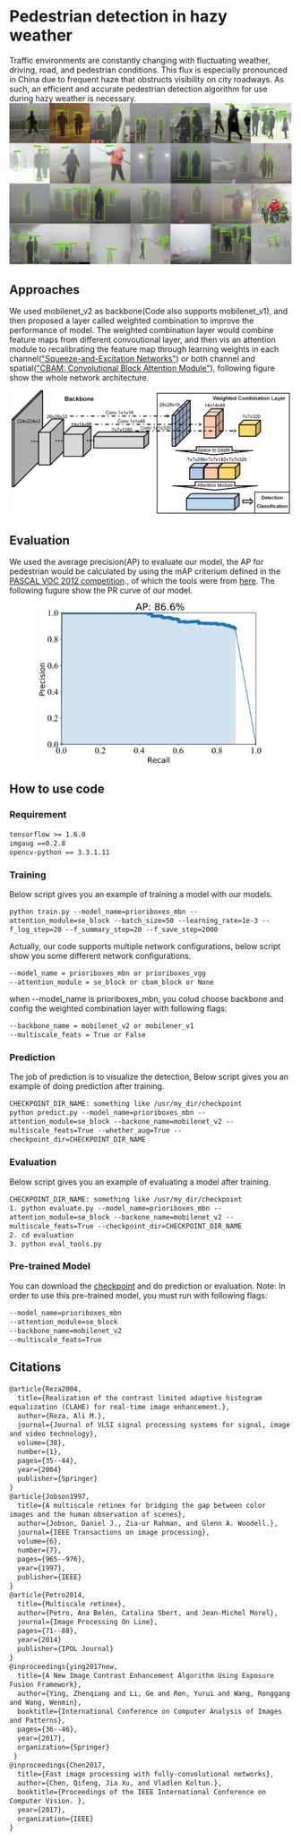 # Pedestrian detection in hazy weather
Traffic environments are constantly changing with fluctuating weather, driving, road, and pedestrian conditions. This flux is especially pronounced in China due to frequent haze that obstructs visibility on city roadways. As such, an efficient and accurate pedestrian detection algorithm for use during hazy weather is necessary.
![detection_expample_pbmn](pictures/pbmn.jpg)

## Approaches
We used mobilenet_v2 as backbone(Code also supports mobilenet_v1), and then proposed a layer called weighted combination to improve the performance of model. The weighted combination layer would combine feature maps from different convoutional layer, and then vis an attention module to recalibrating the feature map through learning weights in each channel(["Squeeze-and-Excitation Networks"](https://arxiv.org/pdf/1709.01507)) or both channel and spatial(["CBAM: Convolutional Block Attention Module"](https://arxiv.org/pdf/1807.06521.pdf)), following figure show the whole network architecture.
<div align=center><img src="pictures/structure.png"></div>

## Evaluation
We used the average precision(AP) to evaluate our model, the AP for pedestrian would be calculated by using the mAP criterium defined in the [PASCAL VOC 2012 competition](http://host.robots.ox.ac.uk/pascal/VOC/voc2012/)., of which the tools were from [here](https://github.com/Cartucho/mAP). The following fugure show the PR curve of our model.
<div align=center><img width="400" height="288" src="pictures/pbmn.png"></div>

## How to use code
### Requirement
```
tensorflow >= 1.6.0
imgaug ==0.2.8
opencv-python == 3.3.1.11
```

### Training
Below script gives you an example of training a model with our models.
```
python train.py --model_name=prioriboxes_mbn --attention_module=se_block --batch_size=50 --learning_rate=1e-3 --f_log_step=20 --f_summary_step=20 --f_save_step=2000
```
Actually, our code supports multiple network configurations, below script show you some different network configurations.
```
--model_name = prioriboxes_mbn or prioriboxes_vgg
--attention_module = se_block or cbam_block or None
```

when --model_name is prioriboxes_mbn, you colud choose backbone and config the weighted combination layer with following flags:
```
--backbone_name = mobilenet_v2 or mobilener_v1
--multiscale_feats = True or False
```

### Prediction
The job of prediction is to visualize the detection, Below script gives you an example of doing prediction after training.
```
CHECKPOINT_DIR_NAME: something like /usr/my_dir/checkpoint
python predict.py --model_name=prioriboxes_mbn --attention_module=se_block --backone_name=mobilenet_v2 --multiscale_feats=True --whether_aug=True --checkpoint_dir=CHECKPOINT_DIR_NAME
```

### Evaluation
Below script gives you an example of evaluating a model after training.
```
CHECKPOINT_DIR_NAME: something like /usr/my_dir/checkpoint
1. python evaluate.py --model_name=prioriboxes_mbn --attention_module=se_block --backone_name=mobilenet_v2 --multiscale_feats=True --checkpoint_dir=CHECKPOINT_DIR_NAME
2. cd evaluation
3. python eval_tools.py
```
### Pre-trained Model
You can download the [checkpoint](https://drive.google.com/open?id=1UOF1ACYA3Nn5K_RjoItOUFSxnFL6sNOg) and do prediction or evaluation.
Note: In order to use this pre-trained model, you must run with following flags:
```
--model_name=prioriboxes_mbn
--attention_module=se_block
--backbone_name=mobilenet_v2
--multiscale_feats=True
```

## Citations
```
@article{Reza2004,
  title={Realization of the contrast limited adaptive histogram equalization (CLAHE) for real-time image enhancement.},
  author={Reza, Ali M.},
  journal={Journal of VLSI signal processing systems for signal, image and video technology},
  volume={38},
  number={1},
  pages={35--44},
  year={2004}
  publisher={Springer}
}
@article{Jobson1997,
  title={A multiscale retinex for bridging the gap between color images and the human observation of scenes},
  author={Jobson, Daniel J., Zia-ur Rahman, and Glenn A. Woodell.},
  journal={IEEE Transactions on image processing},
  volume={6},
  number={7},
  pages={965--976},
  year={1997},
  publisher={IEEE}
}
@article{Petro2014,
  title={Multiscale retinex},
  author={Petro, Ana Belén, Catalina Sbert, and Jean-Michel Morel},
  journal={Image Processing On Line},
  pages={71--88},
  year={2014}
  publisher={IPOL Journal} 
}
@inproceedings{ying2017new,
  title={A New Image Contrast Enhancement Algorithm Using Exposure Fusion Framework},
  author={Ying, Zhenqiang and Li, Ge and Ren, Yurui and Wang, Ronggang and Wang, Wenmin},
  booktitle={International Conference on Computer Analysis of Images and Patterns},
  pages={36--46},
  year={2017},
  organization={Springer}
 }
@inproceedings{Chen2017,
  title={Fast image processing with fully-convolutional networks},
  author={Chen, Qifeng, Jia Xu, and Vladlen Koltun.},
  booktitle={Proceedings of the IEEE International Conference on Computer Vision. },
  year={2017},
  organization={IEEE}
}
